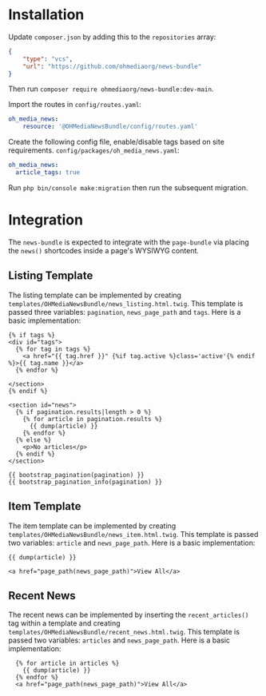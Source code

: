 # Installation

Update `composer.json` by adding this to the `repositories` array:

```json
{
    "type": "vcs",
    "url": "https://github.com/ohmediaorg/news-bundle"
}
```

Then run `composer require ohmediaorg/news-bundle:dev-main`.

Import the routes in `config/routes.yaml`:

```yaml
oh_media_news:
    resource: '@OHMediaNewsBundle/config/routes.yaml'
```

Create the following config file, enable/disable tags based on site requirements. `config/packages/oh_media_news.yaml`:
```yaml
oh_media_news:
  article_tags: true
```

Run `php bin/console make:migration` then run the subsequent migration.

# Integration

The `news-bundle` is expected to integrate with the `page-bundle` via placing
the `news()` shortcodes inside a page's WYSIWYG content.

## Listing Template

The listing template can be implemented by creating
`templates/OHMediaNewsBundle/news_listing.html.twig`. This template is passed
three variables: `pagination`, `news_page_path` and `tags`. Here is a basic implementation:

```twig
{% if tags %}
<div id="tags">
  {% for tag in tags %}
    <a href="{{ tag.href }}" {%if tag.active %}class='active'{% endif %}>{{ tag.name }}</a>
  {% endfor %}

</section>
{% endif %}

<section id="news">
  {% if pagination.results|length > 0 %}
    {% for article in pagination.results %}
      {{ dump(article) }}
    {% endfor %}
  {% else %}
    <p>No articles</p>
  {% endif %}
</section>

{{ bootstrap_pagination(pagination) }}
{{ bootstrap_pagination_info(pagination) }}

```

## Item Template

The item template can be implemented by creating
`templates/OHMediaNewsBundle/news_item.html.twig`. This template is passed
two variables: `article` and `news_page_path`. Here is a basic implementation:

```twig
{{ dump(article) }}

<a href="page_path(news_page_path)">View All</a>
```
## Recent News   
   
The recent news can be implemented by inserting the `recent_articles()` tag within a template and creating
`templates/OHMediaNewsBundle/recent_news.html.twig`. This template is passed
two variables: `articles` and `news_page_path`. Here is a basic implementation:

```twig
  {% for article in articles %}
    {{ dump(article) }}
  {% endfor %}
  <a href="page_path(news_page_path)">View All</a>
```
